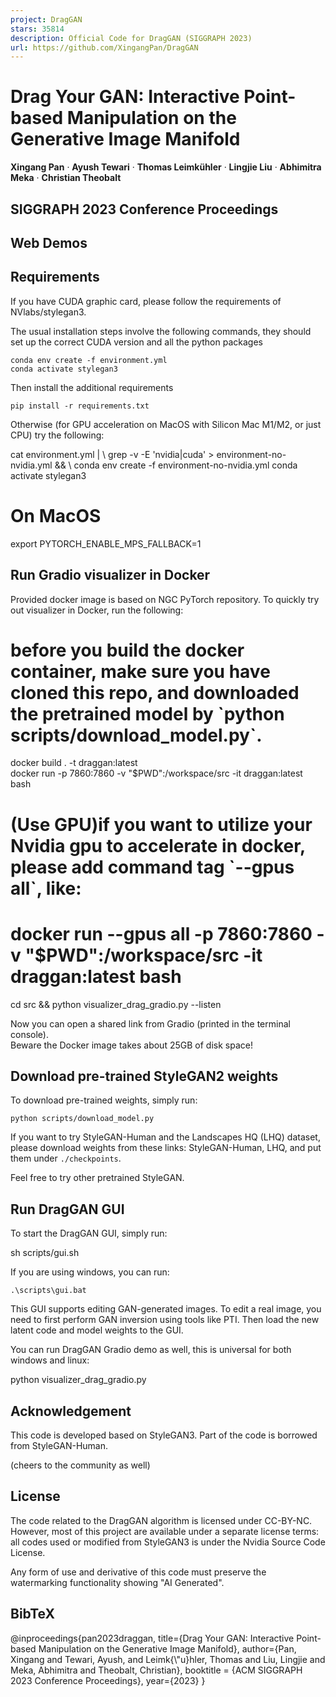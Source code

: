 ```yaml
---
project: DragGAN
stars: 35814
description: Official Code for DragGAN (SIGGRAPH 2023)
url: https://github.com/XingangPan/DragGAN
---
```


Drag Your GAN: Interactive Point-based Manipulation on the Generative Image Manifold
====================================================================================

**Xingang Pan** · **Ayush Tewari** · **Thomas Leimkühler** · **Lingjie Liu** · **Abhimitra Meka** · **Christian Theobalt**

SIGGRAPH 2023 Conference Proceedings
------------------------------------

  

Web Demos
---------

Requirements
------------

If you have CUDA graphic card, please follow the requirements of NVlabs/stylegan3.

The usual installation steps involve the following commands, they should set up the correct CUDA version and all the python packages

```
conda env create -f environment.yml
conda activate stylegan3
```

Then install the additional requirements

```
pip install -r requirements.txt
```

Otherwise (for GPU acceleration on MacOS with Silicon Mac M1/M2, or just CPU) try the following:

cat environment.yml | \\
  grep -v -E 'nvidia|cuda' \> environment-no-nvidia.yml && \\
    conda env create -f environment-no-nvidia.yml
conda activate stylegan3

# On MacOS
export PYTORCH\_ENABLE\_MPS\_FALLBACK=1

Run Gradio visualizer in Docker
-------------------------------

Provided docker image is based on NGC PyTorch repository. To quickly try out visualizer in Docker, run the following:

# before you build the docker container, make sure you have cloned this repo, and downloaded the pretrained model by \`python scripts/download\_model.py\`.
docker build . -t draggan:latest  
docker run -p 7860:7860 -v "$PWD":/workspace/src -it draggan:latest bash
# (Use GPU)if you want to utilize your Nvidia gpu to accelerate in docker, please add command tag \`--gpus all\`, like:
#   docker run --gpus all  -p 7860:7860 -v "$PWD":/workspace/src -it draggan:latest bash

cd src && python visualizer\_drag\_gradio.py --listen

Now you can open a shared link from Gradio (printed in the terminal console).  
Beware the Docker image takes about 25GB of disk space!

Download pre-trained StyleGAN2 weights
--------------------------------------

To download pre-trained weights, simply run:

```
python scripts/download_model.py
```

If you want to try StyleGAN-Human and the Landscapes HQ (LHQ) dataset, please download weights from these links: StyleGAN-Human, LHQ, and put them under `./checkpoints`.

Feel free to try other pretrained StyleGAN.

Run DragGAN GUI
---------------

To start the DragGAN GUI, simply run:

sh scripts/gui.sh

If you are using windows, you can run:

```
.\scripts\gui.bat
```

This GUI supports editing GAN-generated images. To edit a real image, you need to first perform GAN inversion using tools like PTI. Then load the new latent code and model weights to the GUI.

You can run DragGAN Gradio demo as well, this is universal for both windows and linux:

python visualizer\_drag\_gradio.py

Acknowledgement
---------------

This code is developed based on StyleGAN3. Part of the code is borrowed from StyleGAN-Human.

(cheers to the community as well)

License
-------

The code related to the DragGAN algorithm is licensed under CC-BY-NC. However, most of this project are available under a separate license terms: all codes used or modified from StyleGAN3 is under the Nvidia Source Code License.

Any form of use and derivative of this code must preserve the watermarking functionality showing "AI Generated".

BibTeX
------

@inproceedings{pan2023draggan,
    title\={Drag Your GAN: Interactive Point-based Manipulation on the Generative Image Manifold},
    author\={Pan, Xingang and Tewari, Ayush, and Leimk{\\"u}hler, Thomas and Liu, Lingjie and Meka, Abhimitra and Theobalt, Christian},
    booktitle = {ACM SIGGRAPH 2023 Conference Proceedings},
    year\={2023}
}
